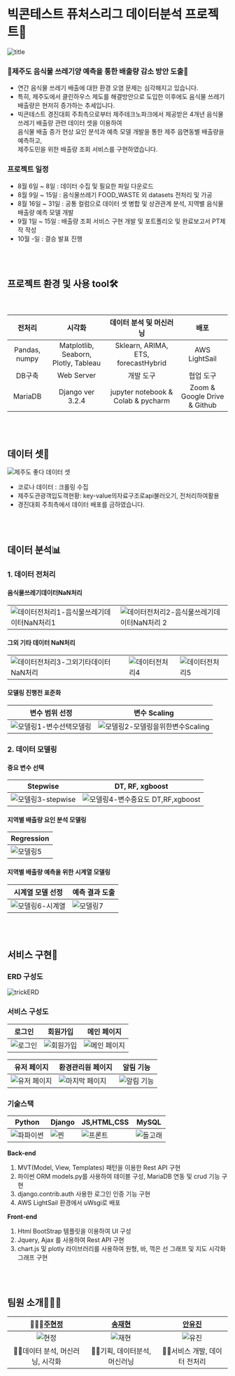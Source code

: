 # 빅콘테스트 퓨처스리그 데이터분석 프로젝트🍊
![title](https://user-images.githubusercontent.com/70012637/188676954-b6676eac-d74d-4522-9665-e9a63819ffc8.png)
### **🍊제주도 음식물 쓰레기양 예측을 통한 배출량 감소 방안 도출🍊**

- 연간 음식물 쓰레기 배출에 대한 환경 오염 문제는 심각해지고 있습니다.<br>
- 특히, 제주도에서 클린하우스 제도를 해결방안으로 도입한 이후에도 음식물 쓰레기 배출량은 현저히 증가하는 추세입니다.<br>
- 빅콘테스트 경진대회 주최측으로부터 제주테크노파크에서 제공받은 4개년 음식물 쓰레기 배출량 관련 데이터 셋을 이용하여 <br>
음식물 배출 증가 현상 요인 분석과 예측 모델 개발을 통한 제주 읍면동별 배출량을 예측하고,<br>
제주도민을 위한 배출량 조회 서비스를 구현하였습니다.

### 프로젝트 일정
- 8월 6일 ~ 8일 : 데이터 수집 및 필요한 파일 다운로드
- 8월 9일 ~ 15일 : 음식물쓰레기 FOOD_WASTE 외 datasets 전처리 및 가공
- 8월 16일 ~ 31일 : 공통 컬럼으로 데이터 셋 병합 및 상관관계 분석, 지역별 음식물 배출량 예측 모델 개발
- 9월 1일 ~ 15일 : 배출량 조회 서비스 구현 개발 및 포트폴리오 및  완료보고서 PT제작 작성
- 10월 -일 : 결승 발표 진행

<br><br>
## 프로젝트 환경 및 사용 tool🛠
<br>

|    전처리     |                시각화                |       데이터 분석 및 머신러닝       |   배포   |
| :-----------: | :----------------------------------: | :---------------------------------: | :------: |
| Pandas, numpy | Matplotlib, Seaborn, Plotly, Tableau | Sklearn, ARIMA, ETS, forecastHybrid | AWS LightSail |
| DB구축  |    Web Server    |             개발 도구              |          협업 도구           |
| MariaDB | Django ver 3.2.4 | jupyter notebook & Colab & pycharm | Zoom & Google Drive & Github |

<br><br>
## 데이터 셋📲
![제주도 좋다 데이터 셋](https://user-images.githubusercontent.com/70012637/188687475-d0d5179c-1db5-4efa-ac78-58cc73139f10.png)
- 코로나 데이터 : 크롤링 수집
- 제주도관광객입도객현황: key-value의자료구조로api불러오기, 전처리하여활용
- 경진대회 주최측에서 데이터 배포를 금하였습니다.

<br><br>
## 데이터 분석📊
### 1. 데이터 전처리
#### 음식물쓰레기데이터NaN처리
|   |    |
|-----|-------|
|![데이터전처리1-음식물쓰레기데이터NaN처리1](https://user-images.githubusercontent.com/70012637/188682419-683f39c2-bb71-45f9-b283-818ace24c7e1.png)|![데이터전처리2-음식물쓰레기데이터NaN처리 2](https://user-images.githubusercontent.com/70012637/188682422-f79e0a06-d8b8-4456-b4fa-6ce33c91ff88.png)|


#### 그외 기타 데이터 NaN처리
|   |   |   |
|-----|-----|-----|
|![데이터전처리3-그외기타데이터NaN처리](https://user-images.githubusercontent.com/70012637/188682424-74b6ce97-6d29-4605-b4b5-937016186617.png)|![데이터전처리4](https://user-images.githubusercontent.com/70012637/188682413-df7be596-0abf-4bb2-93fe-b33e6724e1d5.png)|![데이터전처리5](https://user-images.githubusercontent.com/70012637/188682418-6522cb90-2ddc-490d-800c-ce82d7392794.png)|

#### 모델링 진행전 표준화

|변수 범위 선정|변수 Scaling|
|---|---|
|![모델링1-변수선택모델링](https://user-images.githubusercontent.com/70012637/188684810-4c109508-e0bb-40d4-9b22-9b6fa4be2006.png)|![모델링2-모델링을위한변수Scaling](https://user-images.githubusercontent.com/70012637/188684662-bc30919a-5851-4c08-98d1-333d2d7e22b8.png)|

### 2. 데이터 모델링
#### 중요 변수 선택
| Stepwise | DT, RF, xgboost|
|-----|------|
|![모델링3-stepwise](https://user-images.githubusercontent.com/70012637/188684666-f9e9c8f9-9ac6-4b00-81df-462b35196850.png)|![모델링4-변수중요도 DT,RF,xgboost](https://user-images.githubusercontent.com/70012637/188684752-246b3466-5387-4d94-8796-3eb78f8b63cb.png)|
#### 지역별 배출량 요인 분석 모델링
|Regression|
|-----|
|![모델링5](https://user-images.githubusercontent.com/70012637/188684759-910f2821-0889-49a4-bc4f-4501cbe04451.png)|
#### 지역별 배출량 예측을 위한 시계열 모델링
|시계열 모델 선정|예측 결과 도출|
|-----|-----|
|![모델링6-시계열](https://user-images.githubusercontent.com/70012637/188684646-3bca8fa0-ce37-457a-911f-d980fe46b153.png)|![모델링7](https://user-images.githubusercontent.com/70012637/188693932-d7942242-0b7d-4060-959c-c11d54333d74.png)|

<br><br>
## 서비스 구현🎁

### ERD 구성도
![trickERD](https://user-images.githubusercontent.com/70012637/189114504-782e8b9d-101e-4fd3-935a-271938181bc2.png)
### 서비스 구성도
 |로그인 |회원가입|메인 페이지|
 |---|---|---|
 |![로그인](https://user-images.githubusercontent.com/70012637/189114515-055e4a98-eed8-44ba-9bb9-2ccc85f73684.png)|![회원가입](https://user-images.githubusercontent.com/70012637/189114498-6e05bfc9-f6fe-440c-b65b-c1be222839b8.png)|![메인 페이지](https://user-images.githubusercontent.com/70012637/189114521-c61f5598-8838-457d-885f-7dbb9e048e5f.png)|

|유저 페이지|환경관리원 페이지|알림 기능|
|---|---|---|
|![유저 페이지](https://user-images.githubusercontent.com/70012637/189114528-d7cd0225-f810-49cd-b6f2-a94dd541476e.png)|![마지막 페이지](https://user-images.githubusercontent.com/70012637/189114518-16a38f41-dc3c-499e-8f38-8a01b7337c9b.png)|![알림 기능](https://user-images.githubusercontent.com/70012637/189114526-e6b44bc9-7569-4d5a-8f7b-6d01115c5f2f.png)|

### 기술스택
|Python|Django|JS,HTML,CSS|MySQL|
|---|---|---|---|
|![파파이썬](https://user-images.githubusercontent.com/70012637/189125591-10929486-4d87-4b80-bf28-e3fadf43e302.png)|![찐](https://user-images.githubusercontent.com/70012637/189125990-73878d18-e070-46e3-9571-997d0435ccc4.png)|![프론트](https://user-images.githubusercontent.com/70012637/189125367-5d9dd3ed-b126-46cb-83f5-6b2b5bc6841c.jpg)|![돌고래](https://user-images.githubusercontent.com/70012637/189125369-d4519141-8698-4f28-aca9-bcd1f06dbbca.png)|

**Back-end**
1. MVT(Model, View, Templates) 패턴을 이용한 Rest API 구현
2. 파이썬 ORM models.py를 사용하여 테이블 구성, MariaDB 연동 및 crud 기능 구현
2. django.contrib.auth 사용한 로그인 인증 기능 구현
4. AWS LightSail 환경에서 uWsgi로 배포

**Front-end**
1. Html BootStrap 템플릿을 이용하여 UI 구성
2. Jquery, Ajax 를 사용하여 Rest API 구현
3. chart.js 및 plotly 라이브러리를 사용하여 원형, 바, 꺽은 선 그래프 및 지도 시각화 그래프 구현

<br><br>

## 팀원 소개🙇🏻‍♂️
|                                   🧏🏻‍♀️[주현정](https://github.com/HyunJung-Eliana)                                    |                                     [송재현](https://github.com/songgplant)                                     |                                        [안유진](www.github.com/U-jjin)                                         |
| :------------------------------------------------------------------------------------------------------------: | :------------------------------------------------------------------------------------------------------------: | :------------------------------------------------------------------------------------------------------------: |
| ![현정](https://avatars.githubusercontent.com/u/62587847?v=4) | ![재현](https://user-images.githubusercontent.com/70012637/186308596-0dde6861-465e-4a12-9208-e74308ac4f86.jpg) | ![유진](https://user-images.githubusercontent.com/70012637/186308590-eb714273-fbe0-4a86-b2e7-b7994e2fdccb.jpg) |
|                                              🐱‍👤데이터 분석, 머신러닝, 시각화                                              |                                                🐱‍💻기획, 데이터분석, 머신러닝                                                 |                                                  🐱‍🐉서비스 개발, 데이터 전처리                                                  |
